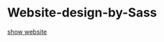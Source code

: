 # Website-design-by-Sass

[show website](https://taha-abdelmonim.github.io/Website-design-by-Sass/)

